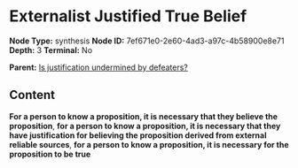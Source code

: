 # Externalist Justified True Belief

**Node Type:** synthesis
**Node ID:** 7ef671e0-2e60-4ad3-a97c-4b58900e8e71
**Depth:** 3
**Terminal:** No

**Parent:** [Is justification undermined by defeaters?](is-justification-undermined-by-defeaters.md)

## Content

**For a person to know a proposition, it is necessary that they believe the proposition**, **for a person to know a proposition, it is necessary that they have justification for believing the proposition derived from external reliable sources**, **for a person to know a proposition, it is necessary for the proposition to be true**
